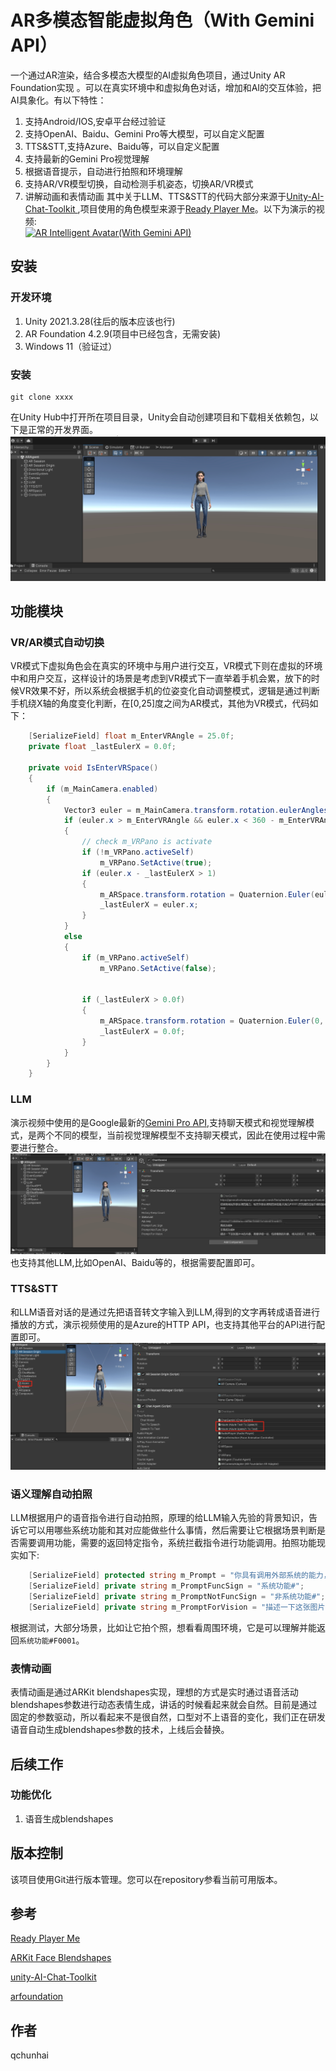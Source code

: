 # AR多模态智能虚拟角色（With Gemini API）
一个通过AR渲染，结合多模态大模型的AI虚拟角色项目，通过Unity AR Foundation实现 。可以在真实环境中和虚拟角色对话，增加和AI的交互体验，把AI具象化。有以下特性：<br>
1. 支持Android/IOS,安卓平台经过验证
2. 支持OpenAI、Baidu、Gemini Pro等大模型，可以自定义配置
3. TTS&STT,支持Azure、Baidu等，可以自定义配置
4. 支持最新的Gemini Pro视觉理解
5. 根据语音提示，自动进行拍照和环境理解
6. 支持AR/VR模型切换，自动检测手机姿态，切换AR/VR模式
7. 讲解动画和表情动画
其中关于LLM、TTS&STT的代码大部分来源于[Unity-AI-Chat-Toolkit
](https://github.com/zhangliwei7758/unity-AI-Chat-Toolkit),项目使用的角色模型来源于[Ready Player Me](https://readyplayer.me/)。以下为演示的视频:<br>
[![AR Intelligent Avatar(With Gemini API)](https://i.ytimg.com/vi/b3twY77wb9E/hqdefault.jpg)](https://www.youtube.com/watch?v=b3twY77wb9E "AR Intelligent Avatar(With Gemini API)")
## 安装
### 开发环境
1. Unity 2021.3.28(往后的版本应该也行)
2. AR Foundation 4.2.9(项目中已经包含，无需安装)
3. Windows 11（验证过）
### 安装
```
git clone xxxx
```
在Unity Hub中打开所在项目目录，Unity会自动创建项目和下载相关依赖包，以下是正常的开发界面。
![](./Images/main.png)
## 功能模块
### VR/AR模式自动切换
VR模式下虚拟角色会在真实的环境中与用户进行交互，VR模式下则在虚拟的环境中和用户交互，这样设计的场景是考虑到VR模式下一直举着手机会累，放下的时候VR效果不好，所以系统会根据手机的位姿变化自动调整模式，逻辑是通过判断手机绕X轴的角度变化判断，在[0,25]度之间为AR模式，其他为VR模式，代码如下：
```c#
    [SerializeField] float m_EnterVRAngle = 25.0f;
    private float _lastEulerX = 0.0f;

    private void IsEnterVRSpace()
    {
        if (m_MainCamera.enabled)
        {
            Vector3 euler = m_MainCamera.transform.rotation.eulerAngles;
            if (euler.x > m_EnterVRAngle && euler.x < 360 - m_EnterVRAngle)
            {
                // check m_VRPano is activate
                if (!m_VRPano.activeSelf)
                    m_VRPano.SetActive(true);
                if (euler.x - _lastEulerX > 1)
                {
                    m_ARSpace.transform.rotation = Quaternion.Euler(euler.x, 0, 0);
                    _lastEulerX = euler.x;
                }
            }
            else
            {
                if (m_VRPano.activeSelf)
                    m_VRPano.SetActive(false);


                if (_lastEulerX > 0.0f)
                {
                    m_ARSpace.transform.rotation = Quaternion.Euler(0, 0, 0);
                    _lastEulerX = 0.0f;
                }
            }
        }
    }
```
### LLM
演示视频中使用的是Google最新的[Gemini Pro API](https://cloud.google.com/vertex-ai/docs/generative-ai/model-reference/gemini),支持聊天模式和视觉理解模式，是两个不同的模型，当前视觉理解模型不支持聊天模式，因此在使用过程中需要进行整合。<br>
![](./Images/Gemini.png)
也支持其他LLM,比如OpenAI、Baidu等的，根据需要配置即可。
### TTS&STT
和LLM语音对话的是通过先把语音转文字输入到LLM,得到的文字再转成语音进行播放的方式，演示视频使用的是Azure的HTTP API，也支持其他平台的API进行配置即可。<br>
![](./Images/TTS_STT.png)
### 语义理解自动拍照
LLM根据用户的语音指令进行自动拍照，原理的给LLM输入先验的背景知识，告诉它可以用哪些系统功能和其对应能做些什么事情，然后需要让它根据场景判断是否需要调用功能，需要的返回特定指令，系统拦截指令进行功能调用。拍照功能现实如下:<br>
```c#
    [SerializeField] protected string m_Prompt = "你具有调用外部系统的能力，现在外部系统有拍照功能,代码为F0001,在交流的过程中请根据场景需要返回功能代码调用外部系统，比如当说拍个照/帮忙分析一下图像/你看到了什么的时候返回调用拍照功能，返回格式为：系统功能#F0001,不需要调用系统功能的时候，请和我正常交流，返回格式为：非系统功能#你的回答。";
    [SerializeField] private string m_PromptFuncSign = "系统功能#";
    [SerializeField] private string m_PromptNotFuncSign = "非系统功能#";
    [SerializeField] private string m_PromptForVision = "描述一下这张图片中的内容，需要详细一些，包括看到的对象，相关的知识，历史等。";

```
根据测试，大部分场景，比如让它拍个照，想看看周围环境，它是可以理解并能返回`系统功能#F0001`。
### 表情动画
表情动画是通过ARKit blendshapes实现，理想的方式是实时通过语音活动blendshapes参数进行动态表情生成，讲话的时候看起来就会自然。目前是通过固定的参数驱动，所以看起来不是很自然，口型对不上语音的变化，我们正在研发语音自动生成blendshapes参数的技术，上线后会替换。
## 后续工作
### 功能优化
1. 语音生成blendshapes
## 版本控制

该项目使用Git进行版本管理。您可以在repository参看当前可用版本。

## 参考
[Ready Player Me](https://readyplayer.me/)

[ARKit Face Blendshapes](https://arkit-face-blendshapes.com/)

[unity-AI-Chat-Toolkit](https://github.com/zhangliwei7758/unity-AI-Chat-Toolkit)

[arfoundation](https://unity.com/unity/features/arfoundation)

## 作者

qchunhai


